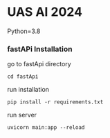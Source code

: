 # UAS AI 2024
Python=3.8

### fastAPi Installation
go to fastApi directory
```shell
cd fastApi 
```

run installation
```shell
pip install -r requirements.txt
```

run server
```shell
uvicorn main:app --reload
```